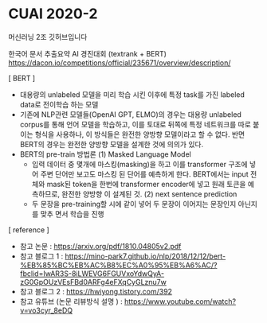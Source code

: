 # CUAI 2020-2
머신러닝 2조 깃허브입니다

한국어 문서 추출요약 AI 경진대회 (textrank + BERT)
https://dacon.io/competitions/official/235671/overview/description/

[ BERT ] 

- 대용량의 unlabeled 모델을 미리 학습 시킨 이후에 특정 task를 가진 labeled data로 전이학습 하는 모델
- 기존에 NLP관련 모델들(OpenAI GPT, ELMO)의 경우는 대용량 unlabeled corpus를 통해 언어 모델을 학습하고, 이를 토대로 뒤쪽에 특정 네트워크를 따로 붙이는 형식을 사용하나, 이 방식들은 완전한 양방향 모델이라고 할 수 없다. 반면 BERT의 경우는 완전한 양방향 모델을 설계한 것에 의의가 있다. 
- BERT의 pre-train 방법론 
   (1) Masked Language Model
   - 입력 데이터 중 몇개에 마스킹(masking)을 하고 이를 transformer 구조에 넣어 주변      단어만 보고도 마스킹 된 단어를 예측하게 한다. BERT에서는 input 전체와 mask된         token을 한번에  transformer encoder에 넣고 원래 토큰을 예측하므로, 완전한 양방향     이 설계된 것. 
   (2) next sentence prediction 
   - 두 문장을 pre-training할 시에 같이 넣어 두 문장이 이어지는 문장인지 아닌지를 맞추     면서 학습을 진행 



[ reference ]

- 참고 논문 :  https://arxiv.org/pdf/1810.04805v2.pdf 
- 참고 블로그 1 :  https://mino-park7.github.io/nlp/2018/12/12/bert-%EB%85%BC%EB%AC%B8%EC%A0%95%EB%A6%AC/?fbclid=IwAR3S-8iLWEVG6FGUVxoYdwQyA-zG0GpOUzVEsFBd0ARFg4eFXqCyGLznu7w
- 참고 블로그 2 : https://hwiyong.tistory.com/392 
- 참고 유튜브 (논문 리뷰방식 설명 ) : https://www.youtube.com/watch?v=vo3cyr_8eDQ 
